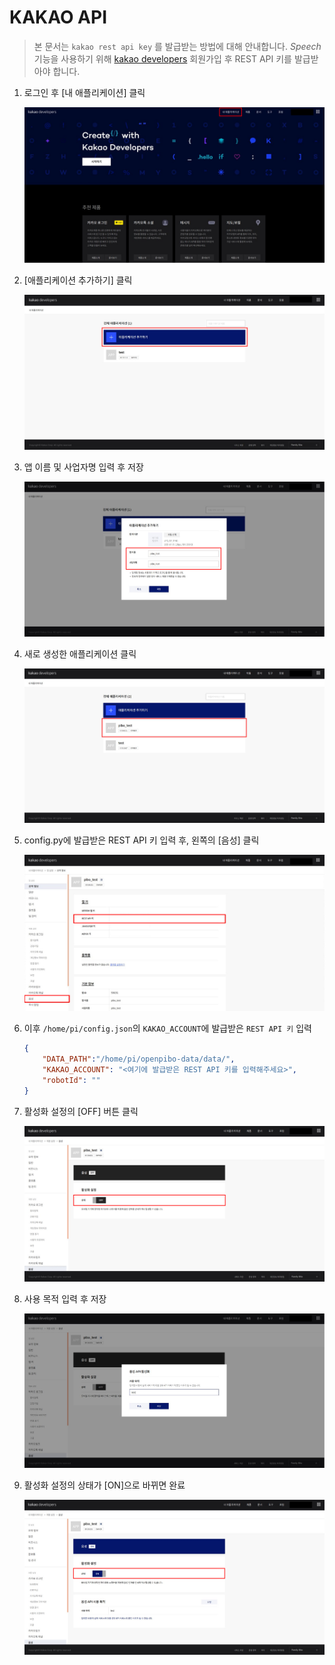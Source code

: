 # KAKAO API

> 본 문서는 `kakao rest api key` 를 발급받는 방법에 대해 안내합니다.
> *Speech* 기능을 사용하기 위해 [kakao developers](https://developers.kakao.com/) 회원가입 후 REST API 키를 발급받아야 합니다.

1. 로그인 후 [내 애플리케이션] 클릭

   ![api1](kakao_api.assets/api1.png)

2. [애플리케이션 추가하기] 클릭

   ![api2](kakao_api.assets/api2.png)

3. 앱 이름 및 사업자명 입력 후 저장

   ![api3](kakao_api.assets/api3.png)

4. 새로 생성한 애플리케이션 클릭

   ![api4](kakao_api.assets/api4.png)

5. config.py에 발급받은 REST API 키 입력 후, 왼쪽의 [음성] 클릭

   ![api5](kakao_api.assets/api5.png)

6. 이후 `/home/pi/config.json`의 `KAKAO_ACCOUNT`에 발급받은 `REST API 키` 입력

   ```json
   {
       "DATA_PATH":"/home/pi/openpibo-data/data/",
       "KAKAO_ACCOUNT": "<여기에 발급받은 REST API 키를 입력해주세요>",
       "robotId": ""
   }
   ```

7. 활성화 설정의 [OFF] 버튼 클릭

   ![api6](kakao_api.assets/api6.png)

8. 사용 목적 입력 후 저장

   ![api7](kakao_api.assets/api7.png)

9. 활성화 설정의 상태가 [ON]으로 바뀌면 완료

   ![api8](kakao_api.assets/api8.png)



